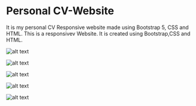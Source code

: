 # Personal CV-Website
It is my personal CV Responsive website made using Bootstrap 5, CSS and HTML.
This is a responsivev Website.
It is created using Bootstrap,CSS and HTML.



![alt text](https://github.com/praddyumna123/CV-Website/blob/8603d096714694f5b4fc2a76f55035473035a3b1/cv%20%20website%201.png)


![alt text](https://github.com/praddyumna123/CV-Website/blob/8603d096714694f5b4fc2a76f55035473035a3b1/cv%20website%202.png)


![alt text](https://github.com/praddyumna123/CV-Website/blob/8603d096714694f5b4fc2a76f55035473035a3b1/cv%20website%203.png)

![alt text](https://github.com/praddyumna123/CV-Website/blob/8603d096714694f5b4fc2a76f55035473035a3b1/cv%20website%204.png)

![alt text](https://github.com/praddyumna123/CV-Website/blob/8603d096714694f5b4fc2a76f55035473035a3b1/cv%20website%205.png)
